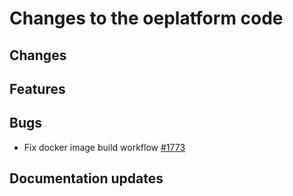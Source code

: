 # Changes to the oeplatform code

## Changes

## Features

## Bugs

- Fix docker image build workflow [#1773](https://github.com/OpenEnergyPlatform/oeplatform/pull/1773)

## Documentation updates
